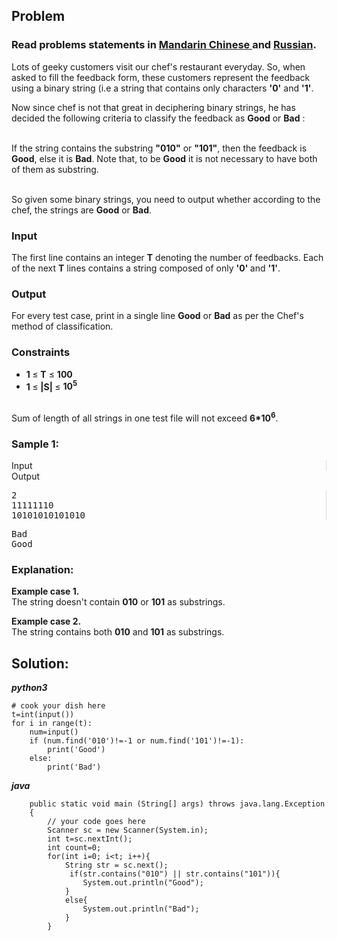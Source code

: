 <div id="problem-statement" class="_problemBody_lulsq_29 print"><h2>Problem</h2>
<h3> Read problems statements in <a rel="nofollow noreferrer noopener" href="https://www.codechef.com/download/translated/JAN14/mandarin/ERROR.pdf">Mandarin Chinese </a> and <a rel="nofollow noreferrer noopener" href="https://www.codechef.com/download/translated/JAN14/russian/ERROR.pdf">Russian</a>.</h3>
<p> Lots of geeky customers visit our chef's restaurant everyday. So, when asked to fill the feedback form, these customers represent the feedback using a binary string (i.e a string that contains only characters <b>'0'</b> and <b>'1'</b>. </p>
<p>Now since chef is not that great in deciphering binary strings, he has decided the following criteria to classify the feedback as <b>Good</b> or <b>Bad</b> : <br><br></p>
<p>If the string contains the substring <b>"010"</b> or <b>"101"</b>, then the feedback is <b>Good</b>, else it is <b>Bad</b>. Note that, to be <b>Good</b> it is not necessary to have both of them as substring.<br><br></p><p> So given some binary strings, you need to output whether according to the chef, the strings are <b>Good</b> or <b>Bad</b>. </p><p></p>
<h3>Input</h3>
<p> The first line contains an integer <b>T</b> denoting the number of feedbacks. Each of the next <b>T</b> lines contains a string composed of only <b>'0' </b> and <b>'1'</b>.</p>
<h3>Output</h3>
<p> For every test case, print in a single line <b>Good</b> or <b>Bad</b> as per the Chef's method of classification.
</p><h3>Constraints</h3>
<ul><li><b> 1 </b>≤  <b>T</b> ≤ <b>  100 </b></li>
<li><b> 1 </b> ≤ <b> |S| </b>  ≤ <b> 10<sup>5</sup></b></li>
</ul><br>
Sum of length of all strings in one test file will not exceed <b>6*10<sup>6</sup></b>.
<br>
<h3>Sample 1:</h3>
<div data-reactroot="" class="_input_output__table_lulsq_184"><div class="_text_copy__container_lulsq_188"><div class="_text_copy_lulsq_188 _input_top__box_lulsq_198" style="border-right: 1px solid rgb(210, 217, 231);"><span>Input</span><div title="Copy to clipboard" class="" style="pointer-events: all;"><span class="_icon__box_9xn05_2"><i class="_copy__icon_9xn05_14"></i></span></div></div><div class="_text_copy_lulsq_188 _ouput_top__box_lulsq_201"><span>Output</span><div title="Copy to clipboard" class="" style="pointer-events: all;"><span class="_icon__box_9xn05_2"><i class="_copy__icon_9xn05_14"></i></span></div></div></div><div class="_values__container_lulsq_204"><div class="_values_lulsq_204" style="border-right: 1px solid rgb(210, 217, 231);"><pre>2
11111110
10101010101010</pre></div><div class="_values_lulsq_204"><pre>Bad
Good</pre></div></div></div>
<h3>Explanation:</h3>
<p><b>Example case 1.</b><br>
The string doesn't contain <b>010</b> or <b>101</b> as substrings.
 </p>
<p><b>Example case 2.</b><br>
The string contains both <b>010</b> and <b>101</b> as substrings.
</p></div>

## Solution:
***python3***
```
# cook your dish here
t=int(input())
for i in range(t):
    num=input()
    if (num.find('010')!=-1 or num.find('101')!=-1):
        print('Good')
    else:
        print('Bad')  

```

***java***
```
	public static void main (String[] args) throws java.lang.Exception
	{
		// your code goes here
		Scanner sc = new Scanner(System.in);
		int t=sc.nextInt();
		int count=0;
		for(int i=0; i<t; i++){
		    String str = sc.next();
		     if(str.contains("010") || str.contains("101")){
		        System.out.println("Good");
		    }
		    else{
		        System.out.println("Bad");
		    }
		}
```
